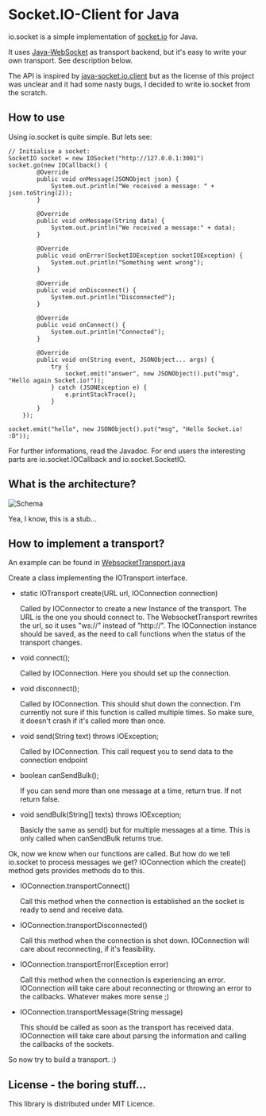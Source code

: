 # Socket.IO-Client for Java

io.socket is a simple implementation of [socket.io](http://socket.io) for Java.

It uses [Java-WebSocket](https://github.com/TooTallNate/Java-WebSocket) as transport backend, but it's easy
to write your own transport. See description below.

The API is inspired by [java-socket.io.client](https://github.com/benkay/java-socket.io.client) but as the license
of this project was unclear and it had some nasty bugs, I decided to write io.socket from the scratch.

## How to use

Using io.socket is quite simple. But lets see:

	// Initialise a socket:
	SocketIO socket = new IOSocket("http://127.0.0.1:3001")
	socket.go(new IOCallback() {
			@Override
			public void onMessage(JSONObject json) {
				System.out.println("We received a message: " + json.toString(2));
			}
			
			@Override
			public void onMessage(String data) {
				System.out.println("We received a message:" + data);
			}
			
			@Override
			public void onError(SocketIOException socketIOException) {
				System.out.println("Something went wrong");
			}
			
			@Override
			public void onDisconnect() {
				System.out.println("Disconnected");
			}
			
			@Override
			public void onConnect() {
				System.out.println("Connected");
			}
			
			@Override
			public void on(String event, JSONObject... args) {
				try {
					socket.emit("answer", new JSONObject().put("msg", "Hello again Socket.io!"));
				} catch (JSONException e) {
					e.printStackTrace();
				}
			}
		});
	
	socket.emit("hello", new JSONObject().put("msg", "Hello Socket.io! :D"));
	
For further informations, read the Javadoc. For end users the interesting parts are io.socket.IOCallback and io.socket.SocketIO.

## What is the architecture?
![Schema](http://github.com/Gottox/io.socket/blob/master/doc/schema.png)

Yea, I know, this is a stub...

## How to implement a transport?

An example can be found in [WebsocketTransport.java](http://github.com/Gottox/io.socket/blob/master/src/io/socket/transports/WebsocketTransport.java)

Create a class implementing the IOTransport interface.

 * static IOTransport create(URL url, IOConnection connection)
 
   Called by IOConnector to create a new Instance of the transport. The URL is the one you should connect to. The WebsocketTransport
   rewrites the url, so it uses "ws://" instead of "http://". The IOConnection instance should be saved, as the need to call functions
   when the status of the transport changes.
 
 * void connect();

   Called by IOConnection. Here you should set up the connection.

 * void disconnect();

   Called by IOConnection. This should shut down the connection. I'm currently not sure if this function is called multiple times.
   So make sure, it doesn't crash if it's called more than once.

 * void send(String text) throws IOException;

   Called by IOConnection. This call request you to send data to the connection endpoint

 * boolean canSendBulk();
 
   If you can send more than one message at a time, return true. If not return false.

 * void sendBulk(String[] texts) throws IOException;

   Basicly the same as send() but for multiple messages at a time. This is only called when canSendBulk returns true.
   
Ok, now we know when our functions are called. But how do we tell io.socket to process messages we get? IOConnection which the
create() method gets provides methods do to this.

 * IOConnection.transportConnect()
 
   Call this method when the connection is established an the socket is ready to send and receive data.
   
 * IOConnection.transportDisconnected()
   
   Call this method when the connection is shot down. IOConnection will care about reconnecting, if it's feasibility.
   
 * IOConnection.transportError(Exception error)
 
   Call this method when the connection is experiencing an error. IOConnection will take care about reconnecting or throwing an
   error to the callbacks. Whatever makes more sense ;)
   
 * IOConnection.transportMessage(String message)
 
   This should be called as soon as the transport has received data. IOConnection will take care about parsing the information and
   calling the callbacks of the sockets.
   
So now try to build a transport. :)

## License - the boring stuff...

This library is distributed under MIT Licence.